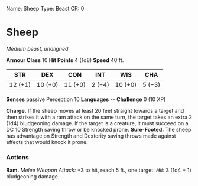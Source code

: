Name: Sheep
Type: Beast
CR: 0

# Sheep
_Medium beast, unaligned_

**Armour Class** 10
**Hit Points** 4 (1d8)
**Speed** 40 ft.

| STR     | DEX     | CON     | INT     | WIS     | CHA     |
|---------|---------|---------|---------|---------|---------|
| 12 (+1) | 10 (+0) | 11 (+0) | 2 (−4)  | 10 (+0) | 5 (−3)  |  

**Senses** passive Perception 10
**Languages** --
**Challenge** 0 (10 XP)

**Charge.** If the sheep moves at least 20 feet straight towards a target and then strikes it with a ram attack on the same turn, the target takes an extra 2 (1d4) bludgeoning damage. If the target is a creature, it must succeed on a DC 10 Strength saving throw or be knocked prone.
**Sure-Footed.** The sheep has advantage on Strength and Dexterity saving throws made against effects that would knock it prone.

### Actions 
**Ram.** _Melee Weapon Attack:_ +3 to hit, reach 5 ft., one target. _Hit:_ 3 (1d4 + 1) bludgeoning damage.